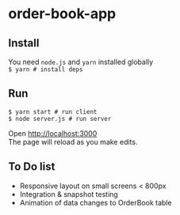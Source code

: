 # order-book-app

## Install
You need `node.js` and `yarn` installed globally  
`$ yarn # install deps`

## Run
`$ yarn start # run client`  
`$ node server.js # run server`  

Open [http://localhost:3000](http://localhost:3000)  
The page will reload as you make edits.  

## To Do list
* Responsive layout on small screens < 800px
* Integration & snapshot testing
* Animation of data changes to OrderBook table
